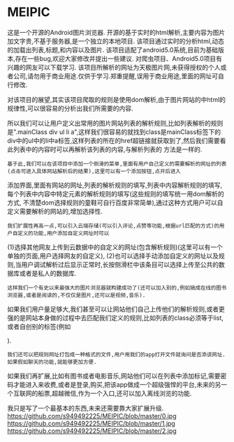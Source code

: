 # MEIPIC
这是一个开源的Android图片浏览器.
开源的基于实时的html解析,主要内容为图片加文字贵,不基于服务器,是一个独立的本地项目.
该项目通过实时的分析html,动态的加载出列表,标题,和内容以及图片.
该项目适配了android5.0系统,目前为基础版本,存在一些bug,欢迎大家修改并提出一些建议.
对爬虫项目、Android5.0项目有兴趣的网友可以下载学习.
该项目所解析的网址为天极图片网,未获得授权的个人或者公司,请勿用于商业用途.仅供于学习.郑重提醒,误用于商业用途,里面的网址可自行修改.


对该项目的展望,其实该项目爬取的规则是使用dom解析,由于图片网站的中html的规律性,可以很容易的分析出我们所需要的内容.

   所以我们可以让用户定义出常用的图片网站列表的解析规则,比如列表解析的规则是".mainClass div ul li a",这样我们很容易的就找到class是mainClass标签下的
div中的ul中的li中a标签,这样列表的所在的href超链接就获取到了,然后我们需要看此列表中的内容时可以再解析该列表的内容,与解析列表的
方法是一样的.

    基于此,我们可以在该项目中添加一个侧滑的菜单,里面有用户自己定义的需要解析的网址的列表(点击可进入具体网站解析后的结果),这里可以有一个添加按钮,点开后进入
添加界面,里面有网站的网址,列表的解析规则的填写,列表中内容解析规则的填写,每个列表中内容中特定元素的解析规则的填写(这些规则的填写统一用dom解析的方式,
不清楚dom选择规则的童鞋可自行百度非常简单),通过这种方式用户可以自定义需要解析的网站的,增加选择性.


    我们扩展性再高一点,可以引入云端存储(可以引入评论,点赞等功能,根据url匹配的方式)的用户自定义的功能,用户添加自定义网址时可以
(1)选择其他网友上传到云数据中的自定义的网址(包含解析规则)(这里可以有一个单独的页面,用户选择网友的自定义),
(2)也可以选择手动添加自定义的网址以及规则,当用户调试解析过后显示正常时,长按侧滑栏中该条目可以选择上传至公共的数据库或者是私人的数据库.
    
    这样我们一个有史以来最强大的图片浏览器就构建成功了(还可以加入别的,例如搞成在线的图书浏览器,或者是阅读的,不仅仅是图片,还可以是视频,音乐).
如果我们用户量足够大,我们甚至可以让网站他们自己上传他们的解析规则,或者更强的是网站本身做的过程中去匹配我们定义的规则,比如列表的class必须等于list,或者自创别的标签(例如<div mplist="fds"/>).
    
    我们还可以把规则网址打包成一种格式的文件,用户用我们的app打开文件就询问是否添该网址.如果假如聊天的功能,就能够更加方便.
如果我们再扩展,比如有图书或者电影音乐,网站他们可以在列表中添加标记,需要密码才能进入来收费,或者是登录,购买,把该app做成一个超级强悍的平台,未来的另一个互联网的船票,超越微信,作为一个入口,还可以加入离线浏览的功能.

我只是写了一个最基本的东西,未来还需要靠大家扩展升级.
https://github.com/s949492225/MEIPIC/blob/master/0.jpg
https://github.com/s949492225/MEIPIC/blob/master/1.jpg
https://github.com/s949492225/MEIPIC/blob/master/2.jpg

